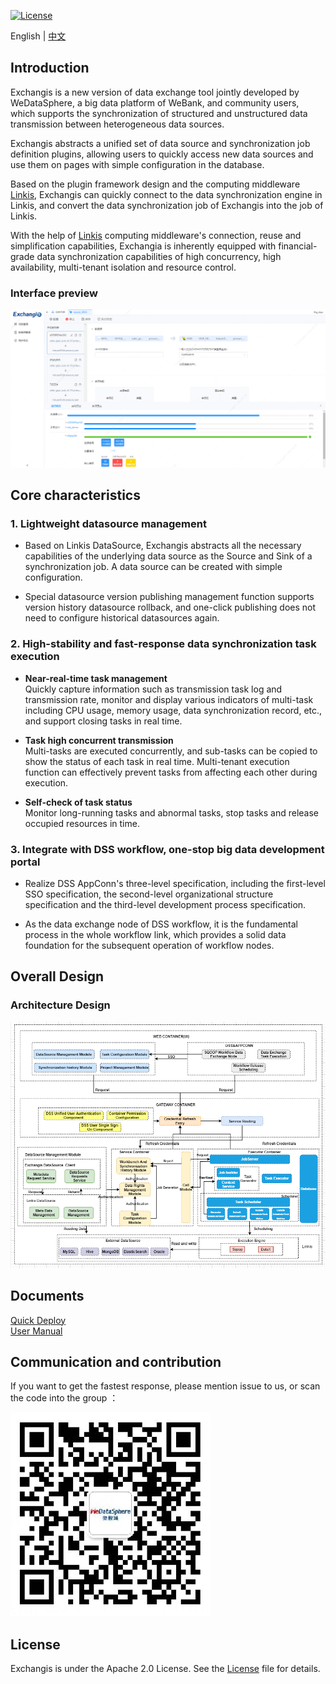 [![License](https://img.shields.io/badge/license-Apache%202-4EB1BA.svg)](https://www.apache.org/licenses/LICENSE-2.0.html)

English | [中文](README-ZH.md)  

## Introduction

Exchangis is a new version of data exchange tool jointly developed by WeDataSphere, a big data platform of WeBank, and community users, which supports the synchronization of structured and unstructured data transmission between heterogeneous data sources.

Exchangis abstracts a unified set of data source and synchronization job definition plugins, allowing users to quickly access new data sources and use them on pages with simple configuration in the database.

Based on the plugin framework design and the computing middleware [Linkis](https://github.com/apache/incubator-Linkis), Exchangis can quickly connect to the data synchronization engine in Linkis, and convert the data synchronization job of Exchangis into the job of Linkis.

With the help of [Linkis](https://github.com/apache/incubator-linkis) computing middleware's connection, reuse and simplification capabilities, Exchangia is inherently equipped with financial-grade data synchronization capabilities of high concurrency, high availability, multi-tenant isolation and resource control. 

###  Interface preview 

![image](images/zh_CN/ch1/frontend_view.png)

## Core characteristics

### 1. Lightweight datasource management  

- Based on Linkis DataSource, Exchangis abstracts all the necessary capabilities of the underlying data source as the Source and Sink of a synchronization job. A data source can be created with simple configuration.

- Special datasource version publishing management function supports version history datasource rollback, and one-click publishing does not need to configure historical datasources again. 


### 2. High-stability and fast-response data synchronization task execution 

- **Near-real-time task management**  
  Quickly capture information such as transmission task log and transmission rate, monitor and display various indicators of multi-task including CPU usage, memory usage, data synchronization record, etc., and support closing tasks in real time.

- **Task high concurrent transmission**  
  Multi-tasks are executed concurrently, and sub-tasks can be copied to show the status of each task in real time. Multi-tenant execution function can effectively prevent tasks from affecting each other during execution. 

- **Self-check of task status**  
  Monitor long-running tasks and abnormal tasks, stop tasks and release occupied resources in time.   


### 3. Integrate with DSS workflow, one-stop big data development portal 

- Realize DSS AppConn's three-level specification, including the first-level SSO specification, the second-level organizational structure specification and the third-level development process specification.

- As the data exchange node of DSS workflow, it is the fundamental process in the whole workflow link, which provides a solid data foundation for the subsequent operation of workflow nodes.

## Overall Design 

### Architecture Design

![架构设计](images/zh_CN/ch1/home_page_en.png)


## Documents

[Quick Deploy](docs/en_US/ch1/exchangis_deploy_en.md)  
[User Manual](docs/en_US/ch1/exchangis_user_manual_en.md)

## Communication and contribution 

If you want to get the fastest response, please mention issue to us, or scan the code into the group ：

![communication](images/en_US/ch1/communication.png)

## License

Exchangis is under the Apache 2.0 License. See the [License](./LICENSE) file for details.

